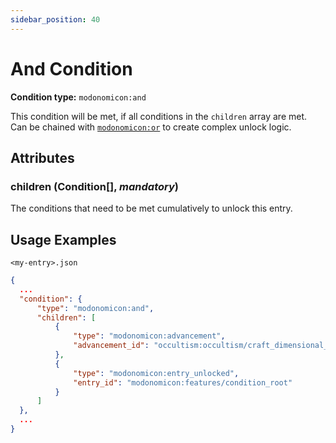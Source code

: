 ```yaml
---
sidebar_position: 40
---
```


# And Condition

**Condition type:** `modonomicon:and`

This condition will be met, if all conditions in the `children` array are met.
Can be chained with [`modonomicon:or`](./or-condition) to create complex unlock logic.

## Attributes

### **children** (Condition[], _mandatory_)

The conditions that need to be met cumulatively to unlock this entry.

## Usage Examples

`<my-entry>.json` 
```json
{
  ...
  "condition": {
      "type": "modonomicon:and",
      "children": [
          {
              "type": "modonomicon:advancement",
              "advancement_id": "occultism:occultism/craft_dimensional_matrix"
          },
          {
              "type": "modonomicon:entry_unlocked",
              "entry_id": "modonomicon:features/condition_root"
          }
      ]
  },
  ...
}
```
